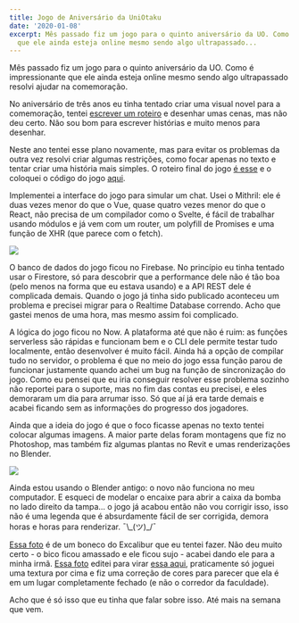 ```yaml
---
title: Jogo de Aniversário da UniOtaku
date: '2020-01-08'
excerpt: Mês passado fiz um jogo para o quinto aniversário da UO. Como é impressionante
  que ele ainda esteja online mesmo sendo algo ultrapassado...
---
```




Mês passado fiz um jogo para o quinto aniversário da UO. Como é impressionante que ele ainda esteja online mesmo sendo algo ultrapassado resolvi ajudar na comemoração.

No aniversário de três anos eu tinha tentado criar uma visual novel para a comemoração, tentei [escrever um roteiro](https://i.imgur.com/KsYdRNV.png) e desenhar umas cenas, mas não deu certo. Não sou bom para escrever histórias e muito menos para desenhar.

Neste ano tentei esse plano novamente, mas para evitar os problemas da outra vez resolvi criar algumas restrições, como focar apenas no texto e tentar criar uma história mais simples. O roteiro final do jogo [é esse](https://docs.google.com/document/d/1MCI8FRQ-bLVpLZuuoyuRhrTdGjzbuLKNsRMVSAD0L7o/edit) e o coloquei o código do jogo [aqui](https://github.com/qgustavor/chat-game/).

Implementei a interface do jogo para simular um chat. Usei o Mithril: ele é duas vezes menor do que o Vue, quase quatro vezes menor do que o React, não precisa de um compilador como o Svelte, é fácil de trabalhar usando módulos e já vem com um router, um polyfill de Promises e uma função de XHR (que parece com o fetch).

![](https://i.imgur.com/X2DThiH.png)

O banco de dados do jogo ficou no Firebase. No princípio eu tinha tentado usar o Firestore, só para descobrir que a performance dele não é tão boa (pelo menos na forma que eu estava usando) e a API REST dele é complicada demais. Quando o jogo já tinha sido publicado aconteceu um problema e precisei migrar para o Realtime Database correndo. Acho que gastei menos de uma hora, mas mesmo assim foi complicado.

A lógica do jogo ficou no Now. A plataforma até que não é ruim: as funções serverless são rápidas e funcionam bem e o CLI dele permite testar tudo localmente, então desenvolver é muito fácil. Ainda há a opção de compilar tudo no servidor, o problema é que no meio do jogo essa função parou de funcionar justamente quando achei um bug na função de sincronização do jogo. Como eu pensei que eu iria conseguir resolver esse problema sozinho não reportei para o suporte, mas no fim das contas eu precisei, e eles demoraram um dia para arrumar isso. Só que aí já era tarde demais e acabei ficando sem as informações do progresso dos jogadores.

Ainda que a ideia do jogo é que o foco ficasse apenas no texto tentei colocar algumas imagens. A maior parte delas foram montagens que fiz no Photoshop, mas também fiz algumas plantas no Revit e umas renderizações no Blender.

![](https://i.imgur.com/U4ER88m.png)

Ainda estou usando o Blender antigo: o novo não funciona no meu computador. E esqueci de modelar o encaixe para abrir a caixa da bomba no lado direito da tampa... o jogo já acabou então não vou corrigir isso, isso não é uma legenda que é absurdamente fácil de ser corrigida, demora horas e horas para renderizar. ¯\\\_(ツ)_/¯

[Essa foto](https://i.imgur.com/OAkDXdC.jpg) é de um boneco do Excalibur que eu tentei fazer. Não deu muito certo - o bico ficou amassado e ele ficou sujo - acabei dando ele para a minha irmã. [Essa foto](https://i.imgur.com/fx5jKaC.jpg) editei para virar [essa aqui](https://i.imgur.com/trFJoNE.jpg), praticamente só joguei uma textura por cima e fiz uma correção de cores para parecer que ela é em um lugar completamente fechado (e não o corredor da faculdade).

Acho que é só isso que eu tinha que falar sobre isso. Até mais na semana que vem.